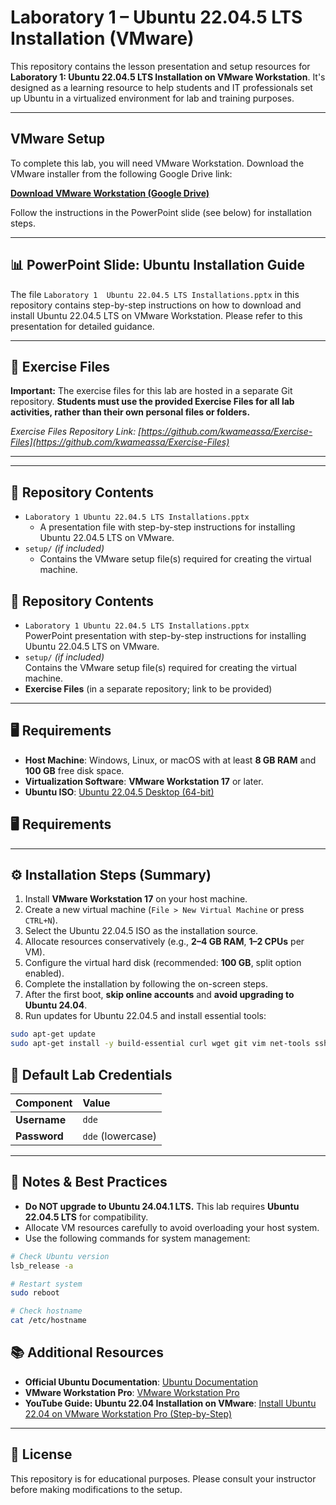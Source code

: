 # Laboratory 1 – Ubuntu 22.04.5 LTS Installation (VMware)

This repository contains the lesson presentation and setup resources for **Laboratory 1: Ubuntu 22.04.5 LTS Installation on VMware Workstation**. 
It's designed as a learning resource to help students and IT professionals set up Ubuntu in a virtualized environment for lab and training purposes.

---

## VMware Setup

To complete this lab, you will need VMware Workstation. Download the VMware installer from the following Google Drive link:

**[Download VMware Workstation (Google Drive)](https://drive.google.com/drive/folders/1OKLd7tOieTVCX2aalNsCzTTNWjPUebsA?usp=sharing)**

Follow the instructions in the PowerPoint slide (see below) for installation steps.

---

## 📊 PowerPoint Slide: Ubuntu Installation Guide

The file `Laboratory 1  Ubuntu 22.04.5 LTS Installations.pptx` in this repository contains step-by-step instructions on how to download and install Ubuntu 22.04.5 LTS on VMware Workstation. Please refer to this presentation for detailed guidance.

---

## 📝 Exercise Files


**Important:** The exercise files for this lab are hosted in a separate Git repository. **Students must use the provided Exercise Files for all lab activities, rather than their own personal files or folders.**

*Exercise Files Repository Link: [https://github.com/kwameassa/Exercise-Files](https://github.com/kwameassa/Exercise-Files)*

---

---

## 📂 Repository Contents

* `Laboratory 1 Ubuntu 22.04.5 LTS Installations.pptx`
    * A presentation file with step-by-step instructions for installing Ubuntu 22.04.5 LTS on VMware.
* `setup/` *(if included)*
    * Contains the VMware setup file(s) required for creating the virtual machine.

## 📂 Repository Contents

* `Laboratory 1 Ubuntu 22.04.5 LTS Installations.pptx`  
    PowerPoint presentation with step-by-step instructions for installing Ubuntu 22.04.5 LTS on VMware.
* `setup/` *(if included)*  
    Contains the VMware setup file(s) required for creating the virtual machine.
* **Exercise Files** (in a separate repository; link to be provided)

---

## 🖥️ Requirements

* **Host Machine**: Windows, Linux, or macOS with at least **8 GB RAM** and **100 GB** free disk space.
* **Virtualization Software**: **VMware Workstation 17** or later.
* **Ubuntu ISO**: [Ubuntu 22.04.5 Desktop (64-bit)](https://releases.ubuntu.com/releases/22.04.5/ubuntu-22.04.5-desktop-amd64.iso)

## 🖥️ Requirements

---

## ⚙️ Installation Steps (Summary)

1.  Install **VMware Workstation 17** on your host machine.
2.  Create a new virtual machine (`File > New Virtual Machine` or press `CTRL+N`).
3.  Select the Ubuntu 22.04.5 ISO as the installation source.
4.  Allocate resources conservatively (e.g., **2–4 GB RAM**, **1–2 CPUs** per VM).
5.  Configure the virtual hard disk (recommended: **100 GB**, split option enabled).
6.  Complete the installation by following the on-screen steps.
7.  After the first boot, **skip online accounts** and **avoid upgrading to Ubuntu 24.04**.
8.  Run updates for Ubuntu 22.04.5 and install essential tools:

```bash
sudo apt-get update
sudo apt-get install -y build-essential curl wget git vim net-tools ssh rsync nano unzip
```

## 🔑 Default Lab Credentials

| Component | Value |
| :--- | :--- |
| **Username** | `dde` |
| **Password** | `dde` (lowercase) |

---

## 📌 Notes & Best Practices

* **Do NOT upgrade to Ubuntu 24.04.1 LTS.** This lab requires **Ubuntu 22.04.5 LTS** for compatibility.
* Allocate VM resources carefully to avoid overloading your host system.
* Use the following commands for system management:

```bash
# Check Ubuntu version
lsb_release -a

# Restart system
sudo reboot

# Check hostname
cat /etc/hostname
```

## 📚 Additional Resources

* **Official Ubuntu Documentation**: [Ubuntu Documentation](https://help.ubuntu.com/)
* **VMware Workstation Pro**: [VMware Workstation Pro](https://www.vmware.com/products/desktop-hypervisor/workstation-and-fusion)
* **YouTube Guide: Ubuntu 22.04 Installation on VMware**: [Install Ubuntu 22.04 on VMware Workstation Pro (Step-by-Step)](https://www.youtube.com/watch?v=uvn7HQcivh4)

---

## 📜 License

This repository is for educational purposes. Please consult your instructor before making modifications to the setup.
